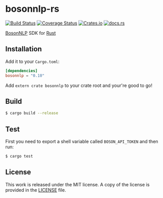 # bosonnlp-rs

[![Build Status](https://travis-ci.org/messense/bosonnlp-rs.svg?branch=master)](https://travis-ci.org/messense/bosonnlp-rs)
[![Coverage Status](https://coveralls.io/repos/messense/bosonnlp-rs/badge.svg)](https://coveralls.io/r/messense/bosonnlp-rs)
[![Crates.io](https://img.shields.io/crates/v/bosonnlp.svg)](https://crates.io/crates/bosonnlp)
[![docs.rs](https://docs.rs/bosonnlp/badge.svg)](https://docs.rs/bosonnlp/)

[BosonNLP](http://bosonnlp.com) SDK for [Rust](http://rust-lang.org)

## Installation

Add it to your ``Cargo.toml``:

```toml
[dependencies]
bosonnlp = "0.10"
```

Add ``extern crate bosonnlp`` to your crate root and your're good to go!

## Build

```bash
$ cargo build --release
```

## Test

First you need to export a shell variable called ``BOSON_API_TOKEN`` and then run:

```bash
$ cargo test
```

## License

This work is released under the MIT license. A copy of the license is provided in the [LICENSE](./LICENSE) file.
